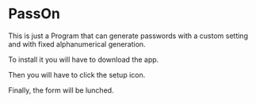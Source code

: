 # PassOn

This is just a Program that can generate passwords with a custom setting and with fixed alphanumerical generation.

To install it you will have to download the app.

Then you will have to click the setup icon.

Finally, the form will be lunched. 
